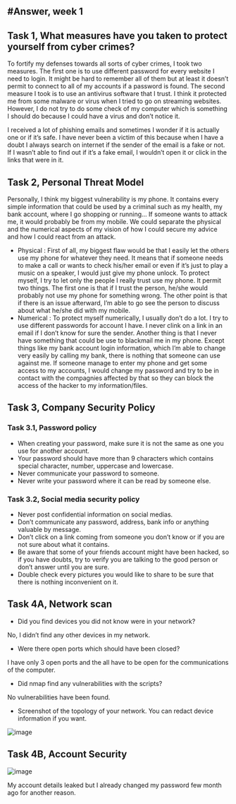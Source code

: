 #Answer, week 1
---
## Task 1, What measures have you taken to protect yourself from cyber crimes?

To fortify my defenses towards all sorts of cyber crimes, I took two measures. The first one is to use different password for every website I need to login. It might be hard to remember all of them but at least it doesn’t permit to connect to all of my accounts if a password is found. The second measure I took is to use an antivirus software that I trust. I think it protected me from some malware or virus when I tried to go on streaming websites. However, I do not try to do some check of my computer which is something I should do because I could have a virus and don’t notice it.

I received a lot of phishing emails and sometimes I wonder if it is actually one or if it’s safe. I have never been a victim of this because when I have a doubt I always search on internet if the sender of the email is a fake or not. If I wasn’t able to find out if it’s a fake email, I wouldn’t open it or click in the links that were in it.  

## Task 2, Personal Threat Model

Personally, I think my biggest vulnerability is my phone. It contains every simple information that could be used by a criminal such as my health, my bank account, where I go shopping or running… If someone wants to attack me, it would probably be from my mobile. We could separate the physical and the numerical aspects of my vision of how I could secure my advice and how I could react from an attack.

  -	Physical : First of all, my biggest flaw would be that I easily let the others use my phone for whatever they need. It means that if someone needs to make a call or wants to check his/her email or even if it’s just to play a music on a speaker, I would just give my phone unlock. To protect myself, I try to let only the people I really trust use my phone. It permit two things. The first one is that if I trust the person, he/she would probably not use my phone for something wrong. The other point is that if there is an issue afterward, I’m able to go see the person to discuss about what he/she did with my mobile.
  -	Numerical : To protect myself numerically, I usually don’t do a lot. I try to use different passwords for account I have. I never clink on a link in an email if I don’t know for sure the sender. Another thing is that I never have something that could be use to blackmail me in my phone. Except things like my bank account login information, which I’m able to change very easily by calling my bank, there is nothing that someone can use against me. If someone manage to enter my phone and get some access to my accounts, I would change my password and try to be in contact with the compagnies affected by that so they can block the access of the hacker to my information/files. 

## Task 3, Company Security Policy

### Task 3.1, Password policy

  -	When creating your password, make sure it is not the same as one you use for another account.
  -	Your password should have more than 9 characters which contains special character, number, uppercase and lowercase.
  -	Never communicate your password to someone.
  -	Never write your password where it can be read by someone else.

### Task 3.2, Social media security policy

  -	Never post confidential information on social medias.
  -	Don’t communicate any password, address, bank info or anything valuable by message.
  -	Don’t click on a link coming from someone you don’t know or if you are not sure about what it contains.
  -	Be aware that some of your friends account might have been hacked, so if you have doubts, try to verify you are talking to the good person or don’t answer until you are sure.
  -	Double check every pictures you would like to share to be sure that there is nothing inconvenient on it.

## Task 4A, Network scan

- Did you find devices you did not know were in your network?

No, I didn’t find any other devices in my network.

- Were there open ports which should have been closed?

I have only 3 open ports and the all have to be open for the communications of the computer.

- Did nmap find any vulnerabilities with the scripts?

No vulnerabilities have been found.

- Screenshot of the topology of your network. You can redact device information if you want.

![image](https://github.com/SecurityEngineering-2023/security-engineering-submissions-Ploooot/assets/121863850/49555b96-d306-48df-a029-aabf7b28b8bb)

## Task 4B, Account Security

![image](https://github.com/SecurityEngineering-2023/security-engineering-submissions-Ploooot/assets/121863850/db889309-3911-4de3-8fd8-e07632ceda47)

My account details leaked but I already changed my password few month ago for another reason.
